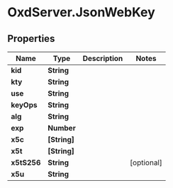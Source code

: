 # OxdServer.JsonWebKey

## Properties
Name | Type | Description | Notes
------------ | ------------- | ------------- | -------------
**kid** | **String** |  | 
**kty** | **String** |  | 
**use** | **String** |  | 
**keyOps** | **String** |  | 
**alg** | **String** |  | 
**exp** | **Number** |  | 
**x5c** | **[String]** |  | 
**x5t** | **[String]** |  | 
**x5tS256** | **String** |  | [optional] 
**x5u** | **String** |  | 


